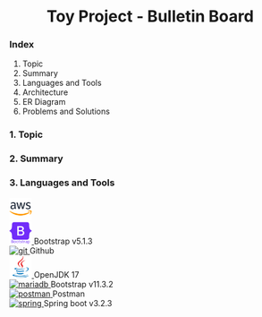 <h1 align="center">Toy Project - Bulletin Board</h1>
<h3 align="left"></h3>

<h3 align="left">Index</h3>
<p align="left">
  <ol>
    <li>Topic</li>
    <li>Summary</li>
    <li>Languages and Tools</li>
    <li>Architecture</li>
    <li>ER Diagram</li>
    <li>Problems and Solutions</li>
  </ol>
</p>

<h3 align="left">1. Topic</h3>


<h3 align="left">2. Summary</h3>

<h3 align="left">3. Languages and Tools</h3>
<p align="left">
  <a href="https://aws.amazon.com" target="_blank" rel="noreferrer"> <img src="https://raw.githubusercontent.com/devicons/devicon/master/icons/amazonwebservices/amazonwebservices-original-wordmark.svg" alt="aws" width="40" height="40"/> </a> <br/>
  <a href="https://getbootstrap.com" target="_blank" rel="noreferrer"> <img src="https://raw.githubusercontent.com/devicons/devicon/master/icons/bootstrap/bootstrap-plain-wordmark.svg" alt="bootstrap" width="40" height="40"/> </a> <span>Bootstrap v5.1.3</span><br/>
  <a href="https://git-scm.com/" target="_blank" rel="noreferrer"> <img src="https://www.vectorlogo.zone/logos/git-scm/git-scm-icon.svg" alt="git" width="40" height="40"/> </a> <span>Github</span><br/>
  <a href="https://www.java.com" target="_blank" rel="noreferrer"> <img src="https://raw.githubusercontent.com/devicons/devicon/master/icons/java/java-original.svg" alt="java" width="40" height="40"/> </a> <span>OpenJDK 17</span><br/>
  <a href="https://mariadb.org/" target="_blank" rel="noreferrer"> <img src="https://www.vectorlogo.zone/logos/mariadb/mariadb-icon.svg" alt="mariadb" width="40" height="40"/> </a> <span>Bootstrap v11.3.2</span><br/>
  <a href="https://postman.com" target="_blank" rel="noreferrer"> <img src="https://www.vectorlogo.zone/logos/getpostman/getpostman-icon.svg" alt="postman" width="40" height="40"/> </a> <span>Postman</span><br/>
  <a href="https://spring.io/" target="_blank" rel="noreferrer"> <img src="https://www.vectorlogo.zone/logos/springio/springio-icon.svg" alt="spring" width="40" height="40"/> </a> <span>Spring boot v3.2.3</span><br/>
</p>
